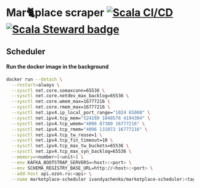 # Mar🐈place scraper [![Scala CI/CD](https://github.com/IvanDyachenko/marketplace-crawler/workflows/Scala%20CI/CD/badge.svg)](https://github.com/IvanDyachenko/marketplace-crawler/actions?query=workflow%3A%22Scala+CI%2FCD%22) [![Scala Steward badge](https://img.shields.io/badge/Scala_Steward-helping-blue.svg?style=flat&logo=data:image/png;base64,iVBORw0KGgoAAAANSUhEUgAAAA4AAAAQCAMAAAARSr4IAAAAVFBMVEUAAACHjojlOy5NWlrKzcYRKjGFjIbp293YycuLa3pYY2LSqql4f3pCUFTgSjNodYRmcXUsPD/NTTbjRS+2jomhgnzNc223cGvZS0HaSD0XLjbaSjElhIr+AAAAAXRSTlMAQObYZgAAAHlJREFUCNdNyosOwyAIhWHAQS1Vt7a77/3fcxxdmv0xwmckutAR1nkm4ggbyEcg/wWmlGLDAA3oL50xi6fk5ffZ3E2E3QfZDCcCN2YtbEWZt+Drc6u6rlqv7Uk0LdKqqr5rk2UCRXOk0vmQKGfc94nOJyQjouF9H/wCc9gECEYfONoAAAAASUVORK5CYII=)](https://scala-steward.org)

## Scheduler

#### Run the docker image in the background

```bash
docker run --detach \
  --restart=always \
  --sysctl net.core.somaxconn=65536 \
  --sysctl net.core.netdev_max_backlog=65536 \
  --sysctl net.core.wmem_max=16777216 \
  --sysctl net.core.rmem_max=16777216 \
  --sysctl net.ipv4.ip_local_port_range="1024 65000" \
  --sysctl net.ipv4.tcp_mem="524288 1048576 4194304" \
  --sysctl net.ipv4.tcp_wmem="4096 87380 16777216" \
  --sysctl net.ipv4.tcp_rmem="4096 131072 16777216" \
  --sysctl net.ipv4.tcp_tw_reuse=1 \
  --sysctl net.ipv4.tcp_fin_timeout=10 \
  --sysctl net.ipv4.tcp_max_tw_buckets=65536 \
  --sysctl net.ipv4.tcp_max_syn_backlog=65536 \
  --memory=<number>[<unit>] \
  --env KAFKA_BOOTSTRAP_SERVERS=<host>:<port> \
  --env SCHEMA_REGISTRY_BASE_URL=http://<host>:<port> \
  --add-host api.ozon.ru:<api> \
  --name marketplace-scheduler ivandyachenko/marketplace-scheduler:<tag>
```
